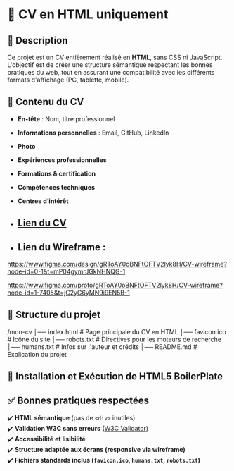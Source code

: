 
# 📄 CV en HTML uniquement

## 📌 Description

Ce projet est un CV entièrement réalisé en **HTML**, sans CSS ni JavaScript. L'objectif est de créer une structure sémantique respectant les bonnes pratiques du web, tout en assurant une compatibilité avec les différents formats d'affichage (PC, tablette, mobile).

## 📜 Contenu du CV

- **En-tête** : Nom, titre professionnel
- **Informations personnelles** : Email, GitHub, LinkedIn
- **Photo**
- **Expériences professionnelles**
- **Formations & certification**
- **Compétences techniques**
- **Centres d’intérêt**

- ## [**Lien du CV**](index.html)

- ## **Lien du Wireframe** : 

https://www.figma.com/design/gRToAY0oBNFtOFTV2lyk8H/CV-wireframe?node-id=0-1&t=mP04gymrJGkNHNQG-1

https://www.figma.com/proto/gRToAY0oBNFtOFTV2lyk8H/CV-wireframe?node-id=1-7405&t=jC2yG6yMN9i9EN5B-1

## 📂 Structure du projet

/mon-cv
│── index.html         # Page principale du CV en HTML
│── favicon.ico        # Icône du site
│── robots.txt         # Directives pour les moteurs de recherche
│── humans.txt         # Infos sur l'auteur et crédits
│── README.md          # Explication du projet


## 🚀 Installation et Exécution de HTML5 BoilerPlate

## ✅ Bonnes pratiques respectées

✔️ **HTML sémantique** (pas de `<div>` inutiles)  
✔️ **Validation W3C sans erreurs** ([W3C Validator](https://validator.w3.org/))  
✔️ **Accessibilité et lisibilité**  
✔️ **Structure adaptée aux écrans (responsive via wireframe)**  
✔️ **Fichiers standards inclus (`favicon.ico`, `humans.txt`, `robots.txt`)**  